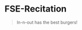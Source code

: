 <!--
 * @Author: Lili Liang
 * @Date: 2024-09-06 13:21:14
 * @LastEditors: Lili Liang
 * @LastEditTime: 2024-09-06 13:25:14
 * @Description: Please set description
-->
# FSE-Recitation

> In-n-out has the best burgers!